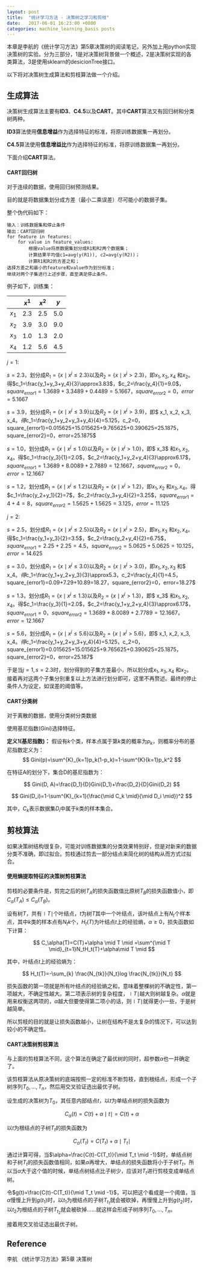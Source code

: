 ```yaml
---
layout: post
title:  "统计学习方法 - 决策树之学习和剪枝"
date:   2017-06-01 16:23:00 +0800
categories: machine_learning_basis posts
---
```


本章是李航的《统计学习方法》第5章决策树的阅读笔记，另外加上用python实现决策树的实验。分为三部分，1是对决策树背景做一个概述，2是决策树实现的各类算法，3是使用sklearn的desicionTree接口。

以下将对决策树生成算法和剪枝算法做一个介绍。

## 生成算法

决策树生成算法主要有**ID3**、**C4.5**以及**CART**。其中**CART**算法又有回归树和分类树两种。

**ID3**算法使用**信息增益**作为选择特征的标准，将原训练数据集一再划分。

**C4.5**算法使用**信息增益比**作为选择特征的标准，将原训练数据集一再划分。

下面介绍**CART**算法。

#### CART回归树

对于连续的数据，使用回归树预测结果。

目的就是将数据集划分成方差（最小二乘误差）尽可能小的数据子集。

整个伪代码如下：

```
输入：训练数据集和停止条件
输出：CART回归树
for feature in features:
    for value in feature_values:
        根据value将原数据集划分成R1和R2两个数据集；
        计算结果平均值c1=avg(y(R1)), c2=avg(y(R2))；
        计算R1和R2的方差之和；
选择方差之和最小的feature和value作为划分标准；
继续对两个子集进行上述步骤，直至满足停止条件。
```

例子如下，训练集：

|       | $x^{1}$ | $x^{2}$ | $y$  |
| ----- | ------- | ------- | ---- |
| $x_1$ | 2.3     | 2.5     | 5.0  |
| $x_2$ | 3.9     | 3.0     | 9.0  |
| $x_3$ | 1.0     | 1.3     | 2.0  |
| $x_4$ | 1.2     | 5.6     | 4.5  |

$j=1$:

$s=2.3$，划分成$R_1=\{ x \mid x^{j}\leq 2.3\}$以及$R_2=\{ x \mid x^{j}>  2.3 \}$，即$x_1, x_3, x_4$ 和$x_2$。得$c_1=\frac{y_1+y_3+y_4}{3}\approx3.83$，$c_2=\frac{y_4}{1}=9.0$，$square_{error1}=1.3689+3.3489+0.4489=5.1667$，$square_{error2}=0$，$error=5.1667$

$s=3.9$，划分成$R_1=\left\{ x \mid x^{j}\leq 3.9\right\}$以及$R_2=\left \{ x \mid x^{j}>  3.9\right \}$，即$ x_1, x_2, x_3, x_4$。得$c_1=\frac{y_1+y_2+y_3+y_4}{4}=5.125$，$c_2=0$，$square_{error1}=0.015625+15.015625+9.765625+0.390625=25.1875$，$square_{error2}=0$，$error=25.1875$

$s=1.0$，划分成$R_1=\left \{ x \mid x^{j}\leq 1.0\right \}$以及$R_2=\left \{ x \mid x^{j}>  1.0\right \}$，即$ x_3$ 和$x_1, x_2,x_4$。得$c_1=\frac{y_3}{1}=2.0$，$c_2=\frac{y_1+y_2+y_4}{3}\approx6.17$，$square_{error1}=1.3689+8.0089+2.7889=12.1667$，$square_{error2}=0$，$error=12.1667$

$s=1.2$，划分成$R_1=\left \{ x \mid x^{j}\leq 1.2\right \}$以及$R_2=\left \{ x \mid x^{j}>  1.2\right \}$，即$x_1, x_2$ 和$x_3, x_4$。得$c_1=\frac{y_2+y_1}{2}=7$，$c_2=\frac{y_3+y_4}{2}=3.25$，$square_{error1}=4+4=8$，$square_{error2}=1.5625+1.5625=3.125$，$error=11.125$

$j=2$:

$s=2.5$，划分成$R_1=\left \{ x \mid x^{j}\leq 2.5\right \}$以及$R_2=\left \{ x \mid x^{j}>  2.5\right \}$，即$x_1, x_3$ 和$x_2, x_4$。得$c_1=\frac{y_1+y_3}{2}=3.5$，$c_2=\frac{y_2+y_4}{2}=6.75$，$square_{error1}=2.25+2.25=4.5$，$square_{error2}=5.0625+5.0625=10.125$，$error=14.625$

$s=3.0$，划分成$R_1=\left \{ x \mid x^{j}\leq 3.0\right \}$以及$R_2=\left \{ x \mid x^{j}>  3.0\right \}$，即$x_1,x_2, x_3$ 和$ x_4$。得$c_1=\frac{y_1+y_2+y_3}{3}\approx5.3$，$c_2=\frac{y_4}{1}=4.5$，$square_{error1}=0.09+7.29+10.89=18.27$，$square_{error2}=0$，$error=18.27$

$s=1.3$，划分成$R_1=\left \{ x \mid x^{j}\leq 1.3\right \}$以及$R_2=\left \{ x \mid x^{j}>  1.3\right \}$，即$ x_3$ 和$x_1, x_2,x_4$。得$c_1=\frac{y_3}{1}=2.0$，$c_2=\frac{y_1+y_2+y_4}{3}\approx6.17$，$square_{error1}=0$，$square_{error2}=1.3689+8.0089+2.7789=12.1667$，$error=12.1667$

$s=5.6$，划分成$R_1=\left \{ x \mid x^{j}\leq 5.6\right \}$以及$R_2=\left \{ x \mid x^{j}>  5.6\right \}$，即$ x_1, x_2, x_3, x_4$。得$c_1=\frac{y_1+y_2+y_3+y_4}{4}=5.125$，$c_2=0$，$square_{error1}=0.015625+15.015625+9.765625+0.390625=25.1875$，$square_{error2}=0$，$error=25.187$

于是当$j=1, s=2.3$时，划分得到的子集方差最小，所以划分成$x_1, x_3, x_4$ 和$x_2$。接着再对这两个子集分别重复以上方法进行划分即可，这里不再赘述。最终的停止条件人为设定，如误差的阈值等。

#### CART分类树

对于离散的数据，使用分类树分类数据

使用基尼指数(Gini)选择特征。

**定义1(基尼指数)：** 假设有$k$个类，样本点属于第$k$类的概率为$p_k$，则概率分布的基尼指数定义为：
$$
Gini(p)=\sum^{K}_{k=1}p_k(1-p_k)=1-\sum^{K}{k=1}p_k^2
$$

在特征A的划分下，集合D的基尼指数为：


$$
Gini(D, A)=\frac{D_1}{D}Gini(D_1)+\frac{D_2}{D}Gini(D_2)
$$

$$
Gini(D_i)=1-\sum^{K}_{k=1}(\frac{\mid C_k \mid}{\mid D_i \mid})^2
$$

其中，$C_k$表示数据集$D_i$中属于$k$类的样本集合。

## 剪枝算法

如果决策树结构很复杂，可能对训练数据集的分类效果特别好，但是对新来的数据分类不准确，即过拟合。剪枝通过剪去一部分结点来简化树的结构从而方式过拟合。

#### 使用熵提取特征的决策树剪枝算法

剪枝的必要条件是，剪完之后的树$T_A$的损失函数值比原树$T_B$的损失函数值小，即$C_\alpha(T_A) \leq C_\alpha(T_B)$。

设有树$T$，共有$\mid T \mid$个叶结点，$t$为树$T$其中一个叶结点，该叶结点上有$N_t$个样本点，其中$k$类的样本点有$N_tk$个，$H_t(T)$为叶结点$t$上的经验熵，$\alpha \geqslant 0$，损失函数如下计算：


$$
C_\alpha(T)=C(T)+\alpha \mid T \mid =\sum^{\mid T \mid}_{t=1}N_tH_t(T)+\alpha\mid T \mid
$$


其中，叶结点$t$上的经验熵为：


$$
H_t(T)=-\sum_{k} \frac{N_{tk}}{N_t}log \frac{N_{tk}}{N_t}
$$


损失函数的第一项就是所有叶结点的经验熵之和，意味着整棵树的不确定性，第一项越大，不确定性越大。第二项表示树的复杂程度，$\mid T \mid$越大则树越复杂。$\alpha$就是用来权衡这两项的，$\alpha$越大但要使得第二项小的话，则$\mid T \mid$就得更小一些，于是树越简单。

所以剪枝的目的就是让损失函数越小，让树在结构不是太复杂的情况下，可以达到较小的不确定性。

#### CART决策树剪枝算法

与上面的剪枝算法不同，这个算法在确定了最优树的同时，超参数$\alpha$也一并确定了。

该剪枝算法从原决策树的底端按照一定的标准不断剪枝，直到根结点，形成一个子树序列${T_0,…,T_n}$，然后用交叉验证选出最优子树。

设生成的决策树为$T_0$，其任意内部结点$t$，以$t$为单结点树的损失函数为


$$
C_\alpha(t)=C(t)+\alpha \mid t \mid=C(t)+\alpha
$$


以$t$为根结点的子树$T_t$的损失函数为


$$
C_\alpha(T_t)=C(T_t)+\alpha\mid T_t \mid
$$


通过计算可得，当$\alpha=\frac{C(t)-C(T_t)}{\mid T_t \mid -1}$时，单结点树和子树$T_t$的损失函数值相同，如果$\alpha$再增大，单结点的损失函数将小于子树$T_t$，所以当$\alpha$大于这个值的时候，单结点树结点比子树少，应该对$T_t$进行剪枝变成单结点树。

令$g(t)=\frac{C(t)-C(T_t)}{\mid T_t \mid -1}$，可以把这个看成是一个阈值，当$\alpha$慢慢上升到$g(t_1)$时，以$t_1$为根结点的子树$T_{t_1}$就会被砍掉，再慢慢上升到$g(t_2)$时，以$t_2$为根结点的子树$T_{t_2}$就会被砍掉......就这样会形成子树序列${T_0,…,T_n}$。

接着用交叉验证选出最优子树。

## Reference

李航 《统计学习方法》第5章 决策树











